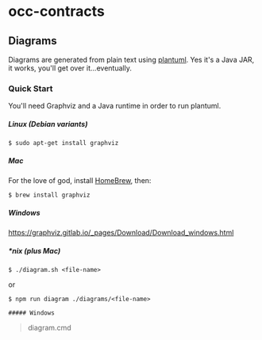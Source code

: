 # occ-contracts

## Diagrams

Diagrams are generated from plain text using [plantuml](http://plantuml.com/). Yes it's a Java JAR, it works, you'll get over it...eventually.


### Quick Start

You'll need Graphviz and a Java runtime in order to run plantuml.

##### Linux (Debian variants)
```
$ sudo apt-get install graphviz
```

##### Mac
For the love of god, install [HomeBrew](https://brew.sh/), then:
```
$ brew install graphviz
```

##### Windows
https://graphviz.gitlab.io/_pages/Download/Download_windows.html



##### *nix (plus Mac)
```
$ ./diagram.sh <file-name>
```
or 
```
$ npm run diagram ./diagrams/<file-name>

##### Windows
```
> diagram.cmd <file-name>
```

